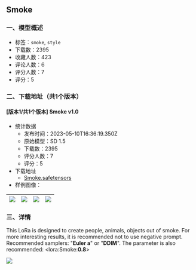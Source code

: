 ## Smoke
### 一、模型概述

- 标签：`smoke`, `style`
- 下载数：2395
- 收藏人数：423
- 评论人数：6
- 评分人数：7
- 评分：5

### 二、下载地址（共1个版本）

#### [版本1/共1个版本] Smoke v1.0

- 统计数据
  - 发布时间：2023-05-10T16:36:19.350Z
  - 原始模型：SD 1.5
  - 下载数：2395
  - 评分人数：7
  - 评分：5
- 下载地址
  - [Smoke.safetensors](https://civitai.com/api/download/models/67323)
- 样例图像：

| <img src="https://image.civitai.com/xG1nkqKTMzGDvpLrqFT7WA/8c72a859-8994-4874-a36c-126757bdde56/width=450/747927.jpeg" /> | <img src="https://image.civitai.com/xG1nkqKTMzGDvpLrqFT7WA/5d983239-90d8-4d44-b151-c43d51523123/width=450/748162.jpeg" /> | <img src="https://image.civitai.com/xG1nkqKTMzGDvpLrqFT7WA/7087ccf4-6bdb-47e2-9f3f-bceabe55c44d/width=450/747926.jpeg" /> | <img src="https://image.civitai.com/xG1nkqKTMzGDvpLrqFT7WA/8fa61628-4cd4-4f7f-9032-c11d160f5817/width=450/747922.jpeg" /> |
| ---- | ---- | ---- | ---- |


### 三、详情
<p>This LoRa is designed to create people, animals, objects out of smoke. For more interesting results, it is recommended not to use negative prompt. Recommended samplers: "<strong>Euler a</strong>" or "<strong>DDIM</strong>". The parameter is also recommended: &lt;lora:Smoke:<strong>0.8</strong>&gt; </p><img src="https://image.civitai.com/xG1nkqKTMzGDvpLrqFT7WA/f27579a7-dd2b-4479-9392-e6097f3f9912/width=525/f27579a7-dd2b-4479-9392-e6097f3f9912.jpeg" />